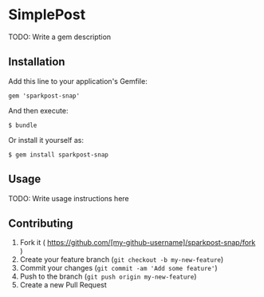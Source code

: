 # SimplePost

TODO: Write a gem description

## Installation

Add this line to your application's Gemfile:

    gem 'sparkpost-snap'

And then execute:

    $ bundle

Or install it yourself as:

    $ gem install sparkpost-snap

## Usage

TODO: Write usage instructions here

## Contributing

1. Fork it ( https://github.com/[my-github-username]/sparkpost-snap/fork )
2. Create your feature branch (`git checkout -b my-new-feature`)
3. Commit your changes (`git commit -am 'Add some feature'`)
4. Push to the branch (`git push origin my-new-feature`)
5. Create a new Pull Request
